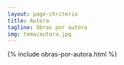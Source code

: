 ```yaml
---
layout: page-chriteria
title: Autora
tagline: Obras por autora
img: tema/autora.jpg
---
```


{% include obras-por-autora.html %}